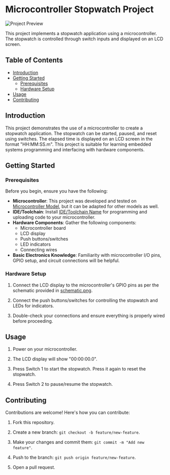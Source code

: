 # Microcontroller Stopwatch Project

![Project Preview](project_preview.jpg)

This project implements a stopwatch application using a microcontroller. The stopwatch is controlled through switch inputs and displayed on an LCD screen.

## Table of Contents

- [Introduction](#introduction)
- [Getting Started](#getting-started)
  - [Prerequisites](#prerequisites)
  - [Hardware Setup](#hardware-setup)
- [Usage](#usage)
- [Contributing](#contributing)

## Introduction

This project demonstrates the use of a microcontroller to create a stopwatch application. The stopwatch can be started, paused, and reset using switches. The elapsed time is displayed on an LCD screen in the format "HH:MM:SS.m". This project is suitable for learning embedded systems programming and interfacing with hardware components.

## Getting Started

### Prerequisites

Before you begin, ensure you have the following:

- **Microcontroller**: This project was developed and tested on [Microcontroller Model](#), but it can be adapted for other models as well.
- **IDE/Toolchain**: Install [IDE/Toolchain Name](#) for programming and uploading code to your microcontroller.
- **Hardware Components**: Gather the following components:
  - Microcontroller board
  - LCD display
  - Push buttons/switches
  - LED indicators
  - Connecting wires
- **Basic Electronics Knowledge**: Familiarity with microcontroller I/O pins, GPIO setup, and circuit connections will be helpful.

### Hardware Setup

1. Connect the LCD display to the microcontroller's GPIO pins as per the schematic provided in [schematic.png](schematic.png).

2. Connect the push buttons/switches for controlling the stopwatch and LEDs for indicators.

3. Double-check your connections and ensure everything is properly wired before proceeding.

## Usage

1. Power on your microcontroller.

2. The LCD display will show "00:00:00.0".

3. Press Switch 1 to start the stopwatch. Press it again to reset the stopwatch.

4. Press Switch 2 to pause/resume the stopwatch.

## Contributing

Contributions are welcome! Here's how you can contribute:

1. Fork this repository.

2. Create a new branch: `git checkout -b feature/new-feature`.

3. Make your changes and commit them: `git commit -m "Add new feature"`.

4. Push to the branch: `git push origin feature/new-feature`.

5. Open a pull request.
